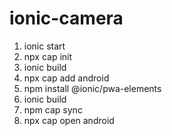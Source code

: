 # ionic-camera

1. ionic start
2. npx cap init
3. ionic build
4. npx cap add android
5. npm install @ionic/pwa-elements
6. ionic build
7. npm cap sync
8. npx cap open android
